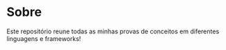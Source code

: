# Sobre

Este repositório reune todas as minhas provas de conceitos em diferentes linguagens e frameworks!
